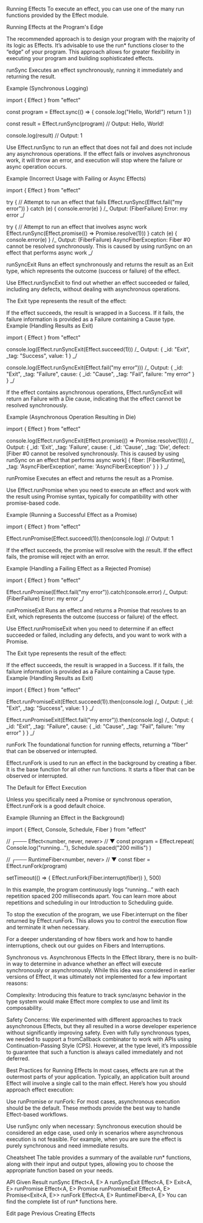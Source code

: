 Running Effects
To execute an effect, you can use one of the many run functions provided by the Effect module.

Running Effects at the Program's Edge

The recommended approach is to design your program with the majority of its logic as Effects. It’s advisable to use the run\* functions closer to the “edge” of your program. This approach allows for greater flexibility in executing your program and building sophisticated effects.

runSync
Executes an effect synchronously, running it immediately and returning the result.

Example (Synchronous Logging)

import { Effect } from "effect"

const program = Effect.sync(() => {
console.log("Hello, World!")
return 1
})

const result = Effect.runSync(program)
// Output: Hello, World!

console.log(result)
// Output: 1

Use Effect.runSync to run an effect that does not fail and does not include any asynchronous operations. If the effect fails or involves asynchronous work, it will throw an error, and execution will stop where the failure or async operation occurs.

Example (Incorrect Usage with Failing or Async Effects)

import { Effect } from "effect"

try {
// Attempt to run an effect that fails
Effect.runSync(Effect.fail("my error"))
} catch (e) {
console.error(e)
}
/_
Output:
(FiberFailure) Error: my error
_/

try {
// Attempt to run an effect that involves async work
Effect.runSync(Effect.promise(() => Promise.resolve(1)))
} catch (e) {
console.error(e)
}
/_
Output:
(FiberFailure) AsyncFiberException: Fiber #0 cannot be resolved synchronously. This is caused by using runSync on an effect that performs async work
_/

runSyncExit
Runs an effect synchronously and returns the result as an Exit type, which represents the outcome (success or failure) of the effect.

Use Effect.runSyncExit to find out whether an effect succeeded or failed, including any defects, without dealing with asynchronous operations.

The Exit type represents the result of the effect:

If the effect succeeds, the result is wrapped in a Success.
If it fails, the failure information is provided as a Failure containing a Cause type.
Example (Handling Results as Exit)

import { Effect } from "effect"

console.log(Effect.runSyncExit(Effect.succeed(1)))
/_
Output:
{
\_id: "Exit",
\_tag: "Success",
value: 1
}
_/

console.log(Effect.runSyncExit(Effect.fail("my error")))
/_
Output:
{
\_id: "Exit",
\_tag: "Failure",
cause: {
\_id: "Cause",
\_tag: "Fail",
failure: "my error"
}
}
_/

If the effect contains asynchronous operations, Effect.runSyncExit will return an Failure with a Die cause, indicating that the effect cannot be resolved synchronously.

Example (Asynchronous Operation Resulting in Die)

import { Effect } from "effect"

console.log(Effect.runSyncExit(Effect.promise(() => Promise.resolve(1))))
/_
Output:
{
\_id: 'Exit',
\_tag: 'Failure',
cause: {
\_id: 'Cause',
\_tag: 'Die',
defect: [Fiber #0 cannot be resolved synchronously. This is caused by using runSync on an effect that performs async work] {
fiber: [FiberRuntime],
\_tag: 'AsyncFiberException',
name: 'AsyncFiberException'
}
}
}
_/

runPromise
Executes an effect and returns the result as a Promise.

Use Effect.runPromise when you need to execute an effect and work with the result using Promise syntax, typically for compatibility with other promise-based code.

Example (Running a Successful Effect as a Promise)

import { Effect } from "effect"

Effect.runPromise(Effect.succeed(1)).then(console.log)
// Output: 1

If the effect succeeds, the promise will resolve with the result. If the effect fails, the promise will reject with an error.

Example (Handling a Failing Effect as a Rejected Promise)

import { Effect } from "effect"

Effect.runPromise(Effect.fail("my error")).catch(console.error)
/_
Output:
(FiberFailure) Error: my error
_/

runPromiseExit
Runs an effect and returns a Promise that resolves to an Exit, which represents the outcome (success or failure) of the effect.

Use Effect.runPromiseExit when you need to determine if an effect succeeded or failed, including any defects, and you want to work with a Promise.

The Exit type represents the result of the effect:

If the effect succeeds, the result is wrapped in a Success.
If it fails, the failure information is provided as a Failure containing a Cause type.
Example (Handling Results as Exit)

import { Effect } from "effect"

Effect.runPromiseExit(Effect.succeed(1)).then(console.log)
/_
Output:
{
\_id: "Exit",
\_tag: "Success",
value: 1
}
_/

Effect.runPromiseExit(Effect.fail("my error")).then(console.log)
/_
Output:
{
\_id: "Exit",
\_tag: "Failure",
cause: {
\_id: "Cause",
\_tag: "Fail",
failure: "my error"
}
}
_/

runFork
The foundational function for running effects, returning a “fiber” that can be observed or interrupted.

Effect.runFork is used to run an effect in the background by creating a fiber. It is the base function for all other run functions. It starts a fiber that can be observed or interrupted.

The Default for Effect Execution

Unless you specifically need a Promise or synchronous operation, Effect.runFork is a good default choice.

Example (Running an Effect in the Background)

import { Effect, Console, Schedule, Fiber } from "effect"

// ┌─── Effect<number, never, never>
// ▼
const program = Effect.repeat(
Console.log("running..."),
Schedule.spaced("200 millis")
)

// ┌─── RuntimeFiber<number, never>
// ▼
const fiber = Effect.runFork(program)

setTimeout(() => {
Effect.runFork(Fiber.interrupt(fiber))
}, 500)

In this example, the program continuously logs “running…” with each repetition spaced 200 milliseconds apart. You can learn more about repetitions and scheduling in our Introduction to Scheduling guide.

To stop the execution of the program, we use Fiber.interrupt on the fiber returned by Effect.runFork. This allows you to control the execution flow and terminate it when necessary.

For a deeper understanding of how fibers work and how to handle interruptions, check out our guides on Fibers and Interruptions.

Synchronous vs. Asynchronous Effects
In the Effect library, there is no built-in way to determine in advance whether an effect will execute synchronously or asynchronously. While this idea was considered in earlier versions of Effect, it was ultimately not implemented for a few important reasons:

Complexity: Introducing this feature to track sync/async behavior in the type system would make Effect more complex to use and limit its composability.

Safety Concerns: We experimented with different approaches to track asynchronous Effects, but they all resulted in a worse developer experience without significantly improving safety. Even with fully synchronous types, we needed to support a fromCallback combinator to work with APIs using Continuation-Passing Style (CPS). However, at the type level, it’s impossible to guarantee that such a function is always called immediately and not deferred.

Best Practices for Running Effects
In most cases, effects are run at the outermost parts of your application. Typically, an application built around Effect will involve a single call to the main effect. Here’s how you should approach effect execution:

Use runPromise or runFork: For most cases, asynchronous execution should be the default. These methods provide the best way to handle Effect-based workflows.

Use runSync only when necessary: Synchronous execution should be considered an edge case, used only in scenarios where asynchronous execution is not feasible. For example, when you are sure the effect is purely synchronous and need immediate results.

Cheatsheet
The table provides a summary of the available run\* functions, along with their input and output types, allowing you to choose the appropriate function based on your needs.

API Given Result
runSync Effect<A, E> A
runSyncExit Effect<A, E> Exit<A, E>
runPromise Effect<A, E> Promise<A>
runPromiseExit Effect<A, E> Promise<Exit<A, E>>
runFork Effect<A, E> RuntimeFiber<A, E>
You can find the complete list of run\* functions here.

Edit page
Previous
Creating Effects
